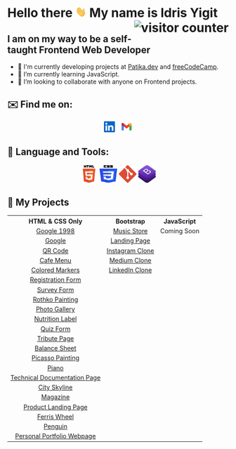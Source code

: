 # Hello there <img src="assets/hello gif.webp" width="25" height="25"> My name is Idris Yigit <img src="https://visitor-badge.laobi.icu/badge?page_id=idrisyigit.idrisyigit" alt="visitor counter" align="right">

## I am on my way to be a self-taught Frontend Web Developer
- 🔭 I'm currently developing projects at <a href=https://www.patika.dev/tr>Patika.dev</a> and <a href=https://www.freecodecamp.org/learn>freeCodeCamp</a>.
- 🌱 I’m currently learning JavaScript.
- 💞️ I’m looking to collaborate with anyone on Frontend projects.

## ✉️ Find me on:
<p align="center">
    <a style="margin-right:10px" href="https://www.linkedin.com/in/yigitmustu/" target="_blank"><img src="./assets/linkedin.png" width=25 height=25></a>
    <a href="mailto:idrisyigitm@gmail.com" target="_blank"><img src="./assets/gmail.png" width=25 height=25></a>
</p>

## 🧰 Language and Tools:
<p align="center">
    <a href="https://html.com/" target="_blank"><img src="./assets/HTML5.svg" width=40 height=40></a>
    <a href="https://en.wikipedia.org/wiki/CSS" target="_blank"><img src="./assets/CSS3.svg" width=40 height=40></a>
    <a href="https://git-scm.com/" target="_blank"><img src="./assets/git.svg" width=40 height=40></a>
    <a href="https://getbootstrap.com/" target="_blank"><img src="./assets/bootstrap.logo.png" width=40 height=40></a>
</p>

## 🚀 My Projects
<div align='center'>
<table>
  <tr > 
      <th>HTML & CSS Only</th>
      <th>Bootstrap</th>   
      <th>JavaScript</th>     
  </tr>

  <tr style="text-align:center;">
    <td><a href="https://github.com/idrisyigit/Google1998-Clone" target="_blank">Google 1998</a></td>
    <td><a href="https://github.com/idrisyigit/Music-Store" target="_blank">Music Store</a></td>
    <td>Coming Soon</td>
  </tr>
  <tr style="text-align:center;">
    <td><a href="https://github.com/idrisyigit/Google-Clone" target="_blank">Google</a></td>
    <td><a href="https://github.com/idrisyigit/Bootstrap-Task" target="_blank">Landing Page</a></td>
    <td></td>
  </tr>
  <tr style="text-align:center;">
    <td><a href="https://github.com/idrisyigit/QR-Code" target="_blank">QR Code</a></td>
    <td><a href="https://github.com/idrisyigit/Instagram-Clone" target="_blank">Instagram Clone</a></td>
    <td></td>
  </tr>
  <tr style="text-align:center;">
    <td><a href="https://github.com/idrisyigit/Cafe-Menu" target="_blank">Cafe Menu</a></td>
    <td><a href="https://github.com/idrisyigit/Medium-Clone" target="_blank">Medium Clone</a></td>
    <td></td>
  </tr>
  <tr style="text-align:center;">
    <td><a href="https://github.com/idrisyigit/Colored-Markers" target="_blank">Colored Markers</a></td>
    <td><a href="https://github.com/idrisyigit/LinkedIn-Clone" target="_blank">LinkedIn Clone</a></td>
    <td></td>
  </tr>
  <tr style="text-align:center;">
    <td><a href="https://github.com/idrisyigit/Registration-Form" target="_blank">Registration Form</a></td>
    <td></td>
    <td></td>
  </tr>
  <tr style="text-align:center;">
    <td><a href="https://github.com/idrisyigit/Survey-Form" target="_blank">Survey Form</a></td>
    <td></td>
    <td></td>
  </tr>
  <tr style="text-align:center;">
    <td><a href="https://github.com/idrisyigit/Rothko-Painting" target="_blank">Rothko Painting</a></td>
    <td></td>
    <td></td>
  </tr>
  <tr style="text-align:center;">
    <td><a href="https://github.com/idrisyigit/Photo-Gallery" target="_blank">Photo Gallery</a></td>
    <td></td>
    <td></td>
  </tr>
  <tr style="text-align:center;">
    <td><a href="https://github.com/idrisyigit/Nutrition-Label" target="_blank">Nutrition Label</a></td>
    <td></td>
    <td></td>
  </tr>
  <tr style="text-align:center;">
    <td><a href="https://github.com/idrisyigit/Quiz" target="_blank">Quiz Form</a></td>
    <td></td>
    <td></td>
  </tr>
  <tr style="text-align:center;">
    <td><a href="https://github.com/idrisyigit/Tribute-Page" target="_blank">Tribute Page</a></td>
    <td></td>
    <td></td>
  </tr>
  <tr style="text-align:center;">
    <td><a href="https://github.com/idrisyigit/Balance-Sheet" target="_blank">Balance Sheet</a></td>
    <td></td>
    <td></td>
  </tr>
  <tr style="text-align:center;">
    <td><a href="https://github.com/idrisyigit/Picasso-Painting" target="_blank">Picasso Painting</a></td>
    <td></td>
    <td></td>
  </tr>
   <tr style="text-align:center;">
    <td><a href="https://github.com/idrisyigit/Piano" target="_blank">Piano</a></td>
    <td></td>
    <td></td>
  </tr>
  </tr>
   <tr style="text-align:center;">
    <td><a href="https://github.com/idrisyigit/Technical-Documentation-Page" target="_blank">Technical Documentation Page</a></td>
    <td></td>
    <td></td>
  </tr>
  <tr style="text-align:center;">
    <td><a href="https://github.com/idrisyigit/City-Skyline" target="_blank">City Skyline</a></td>
    <td></td>
    <td></td>
  </tr>
  <tr style="text-align:center;">
    <td><a href="https://github.com/idrisyigit/Magazine" target="_blank">Magazine</a></td>
    <td></td>
    <td></td>
  </tr>
  <tr style="text-align:center;">
    <td><a href="https://github.com/idrisyigit/Product-Landing-Page" target="_blank">Product Landing Page</a></td>
    <td></td>
    <td></td>
  </tr>
  <tr style="text-align:center;">
    <td><a href="https://github.com/idrisyigit/Ferris-Wheel" target="_blank">Ferris Wheel</a></td>
    <td></td>
    <td></td>
  </tr>
  <tr style="text-align:center;">
    <td><a href="https://github.com/idrisyigit/Penguin" target="_blank">Penguin</a></td>
    <td></td>
    <td></td>
  </tr>
  <tr style="text-align:center;">
    <td><a href="https://github.com/idrisyigit/Personal-Portfolio-Webpage" target="_blank">Personal Portfolio Webpage</a></td>
    <td></td>
    <td></td>
  </tr>
  
 </table>
</div>






<!---
idrisyigit/idrisyigit is a ✨ special ✨ repository because its `README.md` (this file) appears on your GitHub profile.
You can click the Preview link to take a look at your changes.
--->
